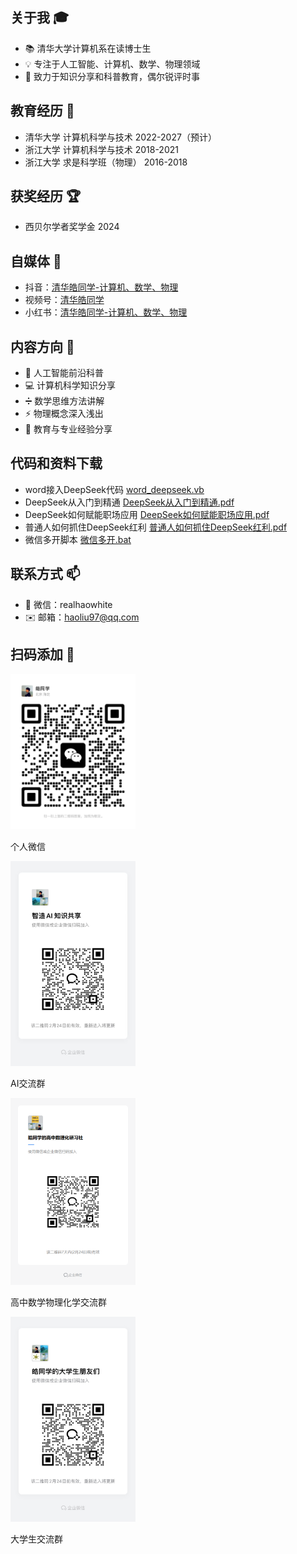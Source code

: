 ## 关于我 🎓
- 📚 清华大学计算机系在读博士生
- 💡 专注于人工智能、计算机、数学、物理领域
- 🎯 致力于知识分享和科普教育，偶尔锐评时事

## 教育经历 🏫
- 清华大学 计算机科学与技术 2022-2027（预计）
- 浙江大学 计算机科学与技术 2018-2021
- 浙江大学 求是科学班（物理） 2016-2018

<!-- ## 学术成果 📚
[1]Bo Zou, Shaofeng Wang, **Hao Liu**, Gaoyue Sun, Yajie Wang, Feifei Zuo, Chengbin Quan, Youjian Zhao. (2024). Teeth-SEG: An Efficient Instance Segmentation Framework for Orthodontic Treatment based on Anthropic Prior Knowledge. In Proceedings of the 2024 IEEE/CVF Conference on Computer Vision and Pattern Recognition (CVPR). IEEE. -->

## 获奖经历 🏆
- 西贝尔学者奖学金 2024

## 自媒体 📱
- 抖音：[清华皓同学-计算机、数学、物理]( https://v.douyin.com/ifns6NNT/)
- 视频号：[清华皓同学](https://weixin.qq.com/sph/ASx4PUJs7)
- 小红书：[清华皓同学-计算机、数学、物理](https://www.xiaohongshu.com/user/profile/645b3416000000001002738a)

## 内容方向 🌟
- 🤖 人工智能前沿科普
- 💻 计算机科学知识分享
- ➗ 数学思维方法讲解
- ⚡ 物理概念深入浅出
- 📝 教育与专业经验分享

## 代码和资料下载
- word接入DeepSeek代码 [word_deepseek.vb](https://haoliu.wiki/code/word_deepseek.vb)
- DeepSeek从入门到精通 [DeepSeek从入门到精通.pdf](https://haoliu.wiki/code/DeepSeek从入门到精通.pdf)
- DeepSeek如何赋能职场应用 [DeepSeek如何赋能职场应用.pdf](https://haoliu.wiki/code/DeepSeek如何赋能职场应用.pdf)
- 普通人如何抓住DeepSeek红利 [普通人如何抓住DeepSeek红利.pdf](https://haoliu.wiki/code/普通人如何抓住DeepSeek红利.pdf)
- 微信多开脚本 [微信多开.bat](https://haoliu.wiki/code/微信多开.bat)

## 联系方式 📫
- 💬 微信：realhaowhite
- ✉️ 邮箱：haoliu97@qq.com

## 扫码添加 📱
<div class="qr-container">
  <div class="qr-item">
    <img src="微信二维码.jpg" width="200" alt="微信">
    <p>个人微信</p>
  </div>
  <div class="qr-item">
    <img src="人工智能群二维码.jpg" width="200" alt="AI交流群">
    <p>AI交流群</p>
  </div>
  <div class="qr-item">
    <img src="皓同学的高中数理化研习社.png" width="200" alt="高中数学物理化学交流群">
    <p>高中数学物理化学交流群</p>
  </div>
    <div class="qr-item">
    <img src="大学生群二维码.jpg" width="200" alt="大学生交流群">
    <p>大学生交流群</p>
  </div>
</div>
